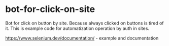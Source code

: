 # bot-for-click-on-site
Bot for click on button by site. Because always clicked on buttons is tired of it. This is example code for automatization operation by auth in sites.

https://www.selenium.dev/documentation/ - example and documentation 
